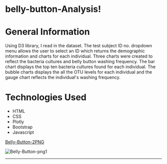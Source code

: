 # belly-button-Analysis!


# General Information
Using D3 library, I read in the dataset. The test subject ID no. dropdown menu allows the user to select an ID which returns the demographic information and charts for each individual. Three charts were created to reflect the bacteria cultures and belly button washing frequency. 
The bar chart displays the top ten bacteria cultures found for each individual. The bubble charts displays the all the OTU levels for each individual and the gauge chart reflects the individual's washing frequency.

# Technologies Used
* HTML
* CSS
* Plotly
* Bootstrap
* Javascript


[Belly-Button-2PNG](https://user-images.githubusercontent.com/117967087/227562578-61daf185-47cc-433e-b537-fcf6e847de43.PNG)

![Belly-Button-png1](https://user-images.githubusercontent.com/117967087/227562587-3922c51d-406d-49f7-b255-10969dffccd7.PNG)

-------------------------------------------------------------------------------------
